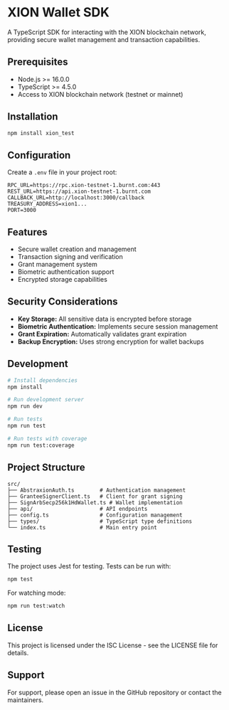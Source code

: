 # XION Wallet SDK

A TypeScript SDK for interacting with the XION blockchain network, providing secure wallet management and transaction capabilities.

## Prerequisites
- Node.js >= 16.0.0
- TypeScript >= 4.5.0
- Access to XION blockchain network (testnet or mainnet)

## Installation
```bash
npm install xion_test
```

## Configuration
Create a `.env` file in your project root:

```
RPC_URL=https://rpc.xion-testnet-1.burnt.com:443
REST_URL=https://api.xion-testnet-1.burnt.com
CALLBACK_URL=http://localhost:3000/callback
TREASURY_ADDRESS=xion1...
PORT=3000
```

## Features
- Secure wallet creation and management
- Transaction signing and verification
- Grant management system
- Biometric authentication support
- Encrypted storage capabilities

## Security Considerations
- **Key Storage:** All sensitive data is encrypted before storage
- **Biometric Authentication:** Implements secure session management
- **Grant Expiration:** Automatically validates grant expiration
- **Backup Encryption:** Uses strong encryption for wallet backups

## Development
```bash
# Install dependencies
npm install

# Run development server
npm run dev

# Run tests
npm run test

# Run tests with coverage
npm run test:coverage
```

## Project Structure
```
src/
├── AbstraxionAuth.ts        # Authentication management
├── GranteeSignerClient.ts   # Client for grant signing
├── SignArbSecp256k1HdWallet.ts # Wallet implementation
├── api/                     # API endpoints
├── config.ts                # Configuration management
├── types/                   # TypeScript type definitions
└── index.ts                 # Main entry point
```

## Testing
The project uses Jest for testing. Tests can be run with:

```bash
npm test
```

For watching mode:

```bash
npm run test:watch
```

## License
This project is licensed under the ISC License - see the LICENSE file for details.

## Support
For support, please open an issue in the GitHub repository or contact the maintainers.

